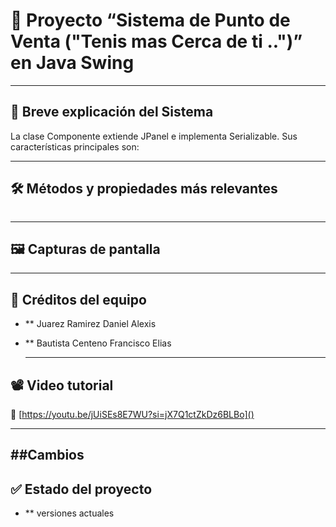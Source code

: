 # 🎨 Proyecto “Sistema de Punto de Venta ("Tenis mas Cerca de ti ..")” en Java Swing


---

## 🧩 Breve explicación del Sistema

La clase Componente extiende JPanel e implementa Serializable. Sus características principales son:

---

## 🛠 Métodos y propiedades más relevantes
```

```

---

## 🖼 Capturas de pantalla

---

## 👥 Créditos del equipo
- ** Juarez Ramirez Daniel Alexis
- ** Bautista Centeno Francisco Elias

  ---

## 📽 Video tutorial

🔗 [https://youtu.be/jUiSEs8E7WU?si=jX7Q1ctZkDz6BLBo]()
  
  ---
##Cambios
--

##  ✅ Estado del proyecto
- ** versiones actuales
